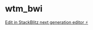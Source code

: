 # wtm_bwi

[Edit in StackBlitz next generation editor ⚡️](https://stackblitz.com/~/github.com/dtk79/wtm_bwi)